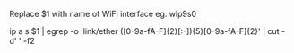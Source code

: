Replace $1 with name of WiFi interface eg. wlp9s0

ip a s $1 | egrep -o 'link/ether ([0-9a-fA-F]{2}[:-]){5}[0-9a-fA-F]{2}' | cut -d' ' -f2